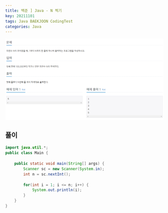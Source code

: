 ```yaml
---
title: 백준 ] Java - N 찍기
key: 20211101
tags: Java BAEKJOON CodingTest
categories: Java
---
```


![bj1](/assets/images/post/2021-11-01-bj1.png)

## 풀이
~~~java
import java.util.*;
public class Main {

	public static void main(String[] args) {
		Scanner sc = new Scanner(System.in);
		int n = sc.nextInt();
		
		for(int i = 1; i <= n; i++) {
			System.out.println(i);
		}
	}
}
~~~ 
